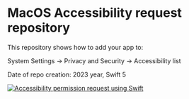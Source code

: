 # MacOS Accessibility request repository

This repository shows how to add your app to:

System Settings -> Privacy and Security -> Accessibility list

Date of repo creation: 2023 year, Swift 5


[![Accessibility permission request using Swift][1]][1]


  [1]: https://i.stack.imgur.com/cW0mk.gif

  
